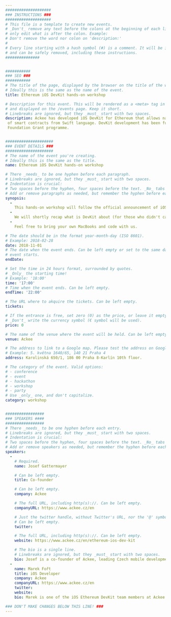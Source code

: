 ```yaml
---
####################
### INSTRUCTIONS ###
####################
# This file is a template to create new events.
# _Don't_ remove any text before the colons at the beginning of each line,
# only edit what is after the colon. Example:
# Don't remove the word nor colon on 'description:'
#
# Every line starting with a hash symbol (#) is a comment. It will be ignored
# and can be safely removed, including these instructions.
###############


###########
### SEO ###
###########
# The title of the page, displayed by the browser on the title of the window.
# Ideally this is the same as the name of the event.
title: Ethereum iOS DevKit hands-on workshop

# Description for this event. This will be rendered as a <meta> tag in the HTML,
# and displayed on the /events page. Keep it short.
# Linebreaks are ignored, but they _must_ start with two spaces.
description: Ackee has developed iOS DevKit for Ethereum that allows native calls 
 of smart contracts from Swift language. DevKit development has been funded by Ethereum 
 Foundation Grant programme.


#####################
### EVENT DETAILS ###
#####################
# The name of the event you're creating.
# Ideally this is the same as the title.
name: Ethereum iOS DevKit hands-on workshop

# There _needs_ to be one hyphen before each paragraph.
# Linebreaks are ignored, but they _must_ start with two spaces.
# Indentation is crucial:
# Two spaces before the hyphen, four spaces before the text. _No_ tabs allowed.
# Add or remove paragraphs as needed, but remember the hyphen before each entry.
synopsis:
  -
    This hands-on workshop will follow the official announcement of iOS DevKit at Devcon conference. 
  -
    We will shortly recap what is DevKit about (for those who didn't catch Josef's talk at Devcon) and then get into the funny part - how to use it. We will show how to build an iOS app that uses Ethereum smart contracts under 1 hour. 
  -
    Feel free to bring your own MacBooks and code with us.  

# The date should be in the format year-month-day (ISO 8601).
# Example: 2018-02-28
date: 2018-11-01
# The date when the event ends. Can be left empty or set to the same day the
# event starts.
endDate: 

# Set the time in 24 hours format, surrounded by quotes.
# _Only_ the starting time!
# Example: '18:00'
time: '17:00'
# Time when the event ends. Can be left empty.
endTime: '22:00'

# The URL where to akquire the tickets. Can be left empty.
tickets: 

# If the entrance is free, set zero (0) as the price, or leave it empty.
# _Don't_ write the currency symbol (€ symbol will be used).
price: 0

# The name of the venue where the event will be held. Can be left empty.
venue: Ackee

# The address to link to a Google map. Please test the address on Google Maps.
# Example: 5. května 1640/65, 140 21 Praha 4
address: Karolinská 650/1, 186 00 Praha 8-Karlín 10th floor.

# The category of the event. Valid options:
# - conference
# - event
# - hackathon
# - workshop
# - party
# Use _only_ one, and don't capitalize.
category: workshop


#################
### SPEAKERS ####
#################
# There _needs_ to be one hyphen before each entry.
# Linebreaks are ignored, but they _must_ start with two spaces.
# Indentation is crucial:
# Two spaces before the hyphen, four spaces before the text. _No_ tabs allowed.
# Add or remove speakers as needed, but remember the hyphen before each entry.
speakers:
  -
    # Required.
    name: Josef Gattermayer

    # Can be left empty.
    title: Co-founder

    # Can be left empty.
    company: Ackee

    # The full URL, including http(s)://. Can be left empty.
    companyURL: https://www.ackee.cz/en

    # Just the twitter handle, without Twitter's URL, nor the '@' symbol.
    # Can be left empty.
    twitter:

    # The full URL, including http(s)://. Can be left empty.
    website: https://www.ackee.cz/en/ethereum-ios-dev-kit

    # The bio is a single line.
    # Linebreaks are ignored, but they _must_ start with two spaces.
    bio: Josef is a co-founder of Ackee, leading Czech mobile development studio. Josef has also a doctorate (Ph.D. title) from the Czech Technical University in Prague, his area of research was distributed computing - as he calls it "blockchain before it was cool to call it blockchain". 
  -
    name: Marek Fořt
    title: iOS Developer
    company: Ackee
    companyURL: https://www.ackee.cz/en
    twitter:
    website: 
    bio: Marek is one of the iOS Ethereum DevKit team members at Ackee.

### DON'T MAKE CHANGES BELOW THIS LINE! ###
---
```

<!-- ### DON'T MAKE CHANGES BELOW THIS LINE! ### -->

<Event-Content/>
